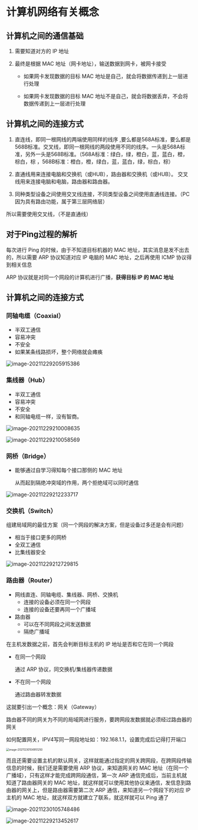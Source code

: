 # 计算机网络有关概念

## 计算机之间的通信基础

1. 需要知道对方的 IP 地址

2. 最终是根据 MAC 地址（网卡地址），输送数据到网卡，被网卡接受

	- 如果网卡发现数据的目标 MAC 地址是自己，就会将数据传递到上一层进行处理

	- 如果网卡发现数据的目标 MAC 地址不是自己，就会将数据丢弃，不会将数据传递到上一层进行处理

## 计算机之间的连接方式

1. 直连线，即同一根网线的两端使用同样的线序 ,要么都是568A标准，要么都是568B标准。交叉线，即同一根网线的两段使用不同的线序。一头是568A标准，另外一头是568B标准。（568A标准：绿白，绿，橙白，蓝，蓝白，橙，棕白，棕 ，568B标准：橙白，橙，绿白，蓝，蓝白，绿，棕白，棕）

2. 直通线用来连接电脑和交换机（或HUB），路由器和交换机（或HUB）。
	交叉线用来连接电脑和电脑，路由器和路由器。
3. 同种类型设备之间使用交叉线连接，不同类型设备之间使用直通线连接。（PC因为具有路由功能，属于第三层网络层）

所以需要使用交叉线，（不是直通线）

## 对于Ping过程的解析

每次进行 Ping 的时候，由于不知道目标机器的 MAC 地址，其实消息是发不出去的，所以需要 ARP 协议知道对应 IP 电脑的 MAC 地址，之后再使用 ICMP 协议得到相关信息

ARP 协议就是对同一个网段的计算机进行广播，**获得目标 IP 的 MAC 地址**

## 计算机之间的连接方式

### 同轴电缆（Coaxial）

- 半双工通信
- 容易冲突
- 不安全
- 如果某条线路损坏，整个网络就会瘫痪

![image-20211229205915386](image/image-20211229205915386.png)

### 集线器（Hub）

- 半双工通信
- 容易冲突
- 不安全
- 和同轴电缆一样，没有智商。

![image-20211229210008635](image/image-20211229210008635.png)

![image-20211229210058569](image/image-20211229210058569.png)

### 网桥（Bridge）

- 能够通过自学习得知每个接口那侧的 MAC 地址

	从而起到隔绝冲突域的作用，两个拒绝域可以同时通信

![image-20211229212233717](image/image-20211229212233717.png)

### 交换机（Switch）

组建局域网的最佳方案（同一个网段的解决方案，但是设备过多还是会有问题）

- 相当于接口更多的网桥
- 全双工通信
- 比集线器安全

![image-20211229212729815](image/image-20211229212729815.png)

### 路由器（Router）

- 网线直连、同轴电缆、集线器、网桥、交换机
	- 连接的设备必须在同一个网段
	- 连接的设备还要再同一个广播域
- 路由器
	- 可以在不同网段之间发送数据
	- 隔绝广播域



在主机发数据之前，首先会判断目标主机的 IP 地址是否和它在同一个网段

- 在同一个网段

	通过 ARP 协议，同交换机/集线器传递数据

- 不在同一个网段

	通过路由器转发数据

这就要引出一个概念：网关（Gateway）

路由器不同的网关为不同的局域网进行服务，要跨网段发数据就必须经过路由器的网关

如何配置网关，IPV4写同一网段地址如：192.168.1.1，设置完成后记得打开端口

<img src="image/image-20211230104951250.png" alt="image-20211230104951250" style="zoom: 50%;" />	

而且还需要设置主机的默认网关，这样就能通过指定的网关跨网段，在跨网段传输信息的时候，我们还是需要使用 ARP 协议，来知道网关的 MAC 地址（在同一个广播域），只有这样才能完成跨网段通信，第一次 ARP 通信完成后，当前主机就知道了路由器网关的 MAC 地址，就这样就可以使用其他协议来通信，发信息到路由器的网关上，但是路由器需要第二次 ARP 通信，来知道另一个网段下的对应 IP 主机的 MAC 地址，就这样双方就建立了联系，就这样就可以 Ping 通了

![image-20211230105748486](image/image-20211230105748486.png)

![image-20211229213452617](image/image-20211229213452617.png)
